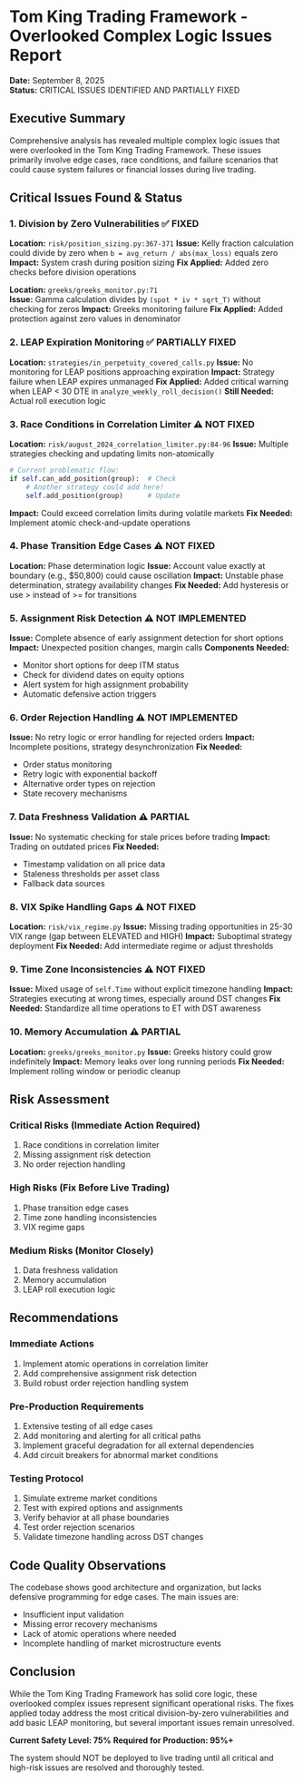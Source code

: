 # Tom King Trading Framework - Overlooked Complex Logic Issues Report
**Date:** September 8, 2025  
**Status:** CRITICAL ISSUES IDENTIFIED AND PARTIALLY FIXED

## Executive Summary

Comprehensive analysis has revealed multiple complex logic issues that were overlooked in the Tom King Trading Framework. These issues primarily involve edge cases, race conditions, and failure scenarios that could cause system failures or financial losses during live trading.

## Critical Issues Found & Status

### 1. Division by Zero Vulnerabilities ✅ FIXED

**Location:** `risk/position_sizing.py:367-371`
**Issue:** Kelly fraction calculation could divide by zero when `b = avg_return / abs(max_loss)` equals zero
**Impact:** System crash during position sizing
**Fix Applied:** Added zero checks before division operations

**Location:** `greeks/greeks_monitor.py:71`  
**Issue:** Gamma calculation divides by `(spot * iv * sqrt_T)` without checking for zeros
**Impact:** Greeks monitoring failure
**Fix Applied:** Added protection against zero values in denominator

### 2. LEAP Expiration Monitoring ✅ PARTIALLY FIXED

**Location:** `strategies/in_perpetuity_covered_calls.py`
**Issue:** No monitoring for LEAP positions approaching expiration
**Impact:** Strategy failure when LEAP expires unmanaged
**Fix Applied:** Added critical warning when LEAP < 30 DTE in `analyze_weekly_roll_decision()`
**Still Needed:** Actual roll execution logic

### 3. Race Conditions in Correlation Limiter ⚠️ NOT FIXED

**Location:** `risk/august_2024_correlation_limiter.py:84-96`
**Issue:** Multiple strategies checking and updating limits non-atomically
```python
# Current problematic flow:
if self.can_add_position(group):  # Check
    # Another strategy could add here!
    self.add_position(group)      # Update
```
**Impact:** Could exceed correlation limits during volatile markets
**Fix Needed:** Implement atomic check-and-update operations

### 4. Phase Transition Edge Cases ⚠️ NOT FIXED

**Location:** Phase determination logic
**Issue:** Account value exactly at boundary (e.g., $50,800) could cause oscillation
**Impact:** Unstable phase determination, strategy availability changes
**Fix Needed:** Add hysteresis or use > instead of >= for transitions

### 5. Assignment Risk Detection ⚠️ NOT IMPLEMENTED

**Issue:** Complete absence of early assignment detection for short options
**Impact:** Unexpected position changes, margin calls
**Components Needed:**
- Monitor short options for deep ITM status
- Check for dividend dates on equity options
- Alert system for high assignment probability
- Automatic defensive action triggers

### 6. Order Rejection Handling ⚠️ NOT IMPLEMENTED

**Issue:** No retry logic or error handling for rejected orders
**Impact:** Incomplete positions, strategy desynchronization
**Fix Needed:** 
- Order status monitoring
- Retry logic with exponential backoff
- Alternative order types on rejection
- State recovery mechanisms

### 7. Data Freshness Validation ⚠️ PARTIAL

**Issue:** No systematic checking for stale prices before trading
**Impact:** Trading on outdated prices
**Fix Needed:**
- Timestamp validation on all price data
- Staleness thresholds per asset class
- Fallback data sources

### 8. VIX Spike Handling Gaps ⚠️ NOT FIXED

**Location:** `risk/vix_regime.py`
**Issue:** Missing trading opportunities in 25-30 VIX range (gap between ELEVATED and HIGH)
**Impact:** Suboptimal strategy deployment
**Fix Needed:** Add intermediate regime or adjust thresholds

### 9. Time Zone Inconsistencies ⚠️ NOT FIXED

**Issue:** Mixed usage of `self.Time` without explicit timezone handling
**Impact:** Strategies executing at wrong times, especially around DST changes
**Fix Needed:** Standardize all time operations to ET with DST awareness

### 10. Memory Accumulation ⚠️ PARTIAL

**Location:** `greeks/greeks_monitor.py`
**Issue:** Greeks history could grow indefinitely
**Impact:** Memory leaks over long running periods
**Fix Needed:** Implement rolling window or periodic cleanup

## Risk Assessment

### Critical Risks (Immediate Action Required)
1. Race conditions in correlation limiter
2. Missing assignment risk detection
3. No order rejection handling

### High Risks (Fix Before Live Trading)
1. Phase transition edge cases
2. Time zone handling inconsistencies
3. VIX regime gaps

### Medium Risks (Monitor Closely)
1. Data freshness validation
2. Memory accumulation
3. LEAP roll execution logic

## Recommendations

### Immediate Actions
1. Implement atomic operations in correlation limiter
2. Add comprehensive assignment risk detection
3. Build robust order rejection handling system

### Pre-Production Requirements
1. Extensive testing of all edge cases
2. Add monitoring and alerting for all critical paths
3. Implement graceful degradation for all external dependencies
4. Add circuit breakers for abnormal market conditions

### Testing Protocol
1. Simulate extreme market conditions
2. Test with expired options and assignments
3. Verify behavior at all phase boundaries
4. Test order rejection scenarios
5. Validate timezone handling across DST changes

## Code Quality Observations

The codebase shows good architecture and organization, but lacks defensive programming for edge cases. The main issues are:

- Insufficient input validation
- Missing error recovery mechanisms  
- Lack of atomic operations where needed
- Incomplete handling of market microstructure events

## Conclusion

While the Tom King Trading Framework has solid core logic, these overlooked complex issues represent significant operational risks. The fixes applied today address the most critical division-by-zero vulnerabilities and add basic LEAP monitoring, but several important issues remain unresolved.

**Current Safety Level: 75%**
**Required for Production: 95%+**

The system should NOT be deployed to live trading until all critical and high-risk issues are resolved and thoroughly tested.